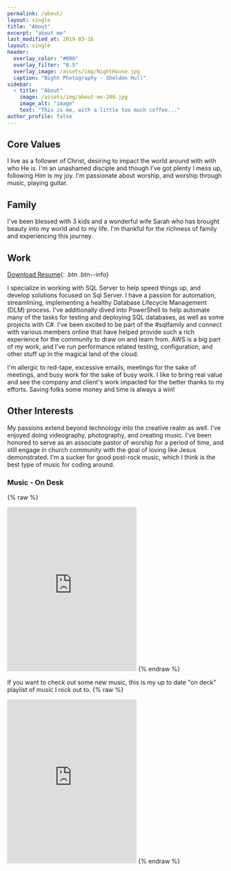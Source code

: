 ```yaml
---
permalink: /about/
layout: single
title: "About"
excerpt: "about me"
last_modified_at: 2019-03-16
layout: single
header:
  overlay_color: "#000"
  overlay_filter: "0.5"
  overlay_image: /assets/img/NightHouse.jpg
  caption: "Night Photography - Sheldon Hull"
sidebar:
  - title: "About"
    image: /assets/img/about-me-200.jpg
    image_alt: "image"
    text: "This is me, with a little too much coffee..."
author_profile: false
---
```




## Core Values
I live as a follower of Christ, desiring to impact the world around with with who He is. I'm an unashamed disciple and though I've got plenty I mess up, following Him is my joy. I'm passionate about worship, and worship through music, playing guitar.

## Family
I've been blessed with 3 kids and a wonderful wife Sarah who has brought beauty into my world and to my life. I'm thankful for the richness of family and experiencing this journey.

## Work

[Download Resume](/assets/files/material-dark.pdf){: .btn .btn--info}

I specialize in working with SQL Server to help speed things up, and develop solutions focused on Sql Server. I have a passion for automation, streamlining, implementing a healthy Database Lifecycle Management (DLM) process. I've additionally dived into PowerShell to help automate many of the tasks for testing and deploying SQL databases, as well as some projects with C#. I've been excited to be part of the #sqlfamily and connect with various members online that have helped provide such a rich experience for the community to draw on and learn from. AWS is a big part of my work, and I've run performance related testing, configuration, and other stuff up in the magical land of the cloud.

I'm allergic to red-tape, excessive emails, meetings for the sake of meetings, and busy work for the sake of busy work. I like to bring real value and see the company and client's work impacted for the better thanks to my efforts. Saving folks some money and time is always a win!

## Other Interests

My passions extend beyond technology into the creative realm as well. I've enjoyed doing videography, photography, and creating music. I've been honored to serve as an associate pastor of worship for a period of time, and still engage in church community with the goal of loving like Jesus demonstrated. I'm a sucker for good post-rock music, which I think is the best type of music for coding around.


### Music - On Desk
{% raw %}
<iframe src="https://open.spotify.com/embed/user/g00p3k/playlist/4wrFiI6chFbzEx4fAb9ztX" width="300" height="380" frameborder="0" allowtransparency="true"></iframe>
{% endraw %}

If you want to check out some new music, this is my up to date "on deck" playlist of music I rock out to.
{% raw %}
<iframe src="https://open.spotify.com/embed/user/g00p3k/playlist/6iTEfldMfbgbuUwzSdib4X" width="300" height="380" frameborder="0" allowtransparency="true"></iframe>
{% endraw %}